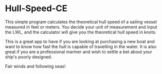 # Hull-Speed-CE
This simple program calculates the theoretical hull speed of a sailing vessel measured in feet or meters. You decide your unit of measurement and input the LWL, and the calculator will give you the theoretical hull speed in knots.

This is a great app to have if you are looking at purchasing a new boat and want to know how fast the hull is capable of travelling in the water. It is also great if you are a professional mariner and wish to settle a bet about your ship's poorly designed.

Fair winds and following seas!
